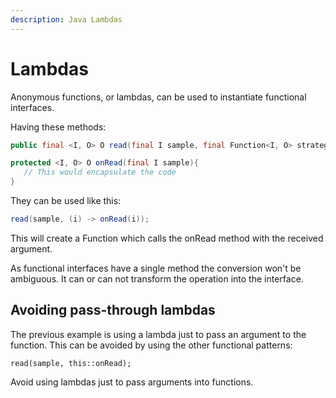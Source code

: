 ```yaml
---
description: Java Lambdas
---
```


# Lambdas

Anonymous functions, or lambdas, can be used to instantiate functional interfaces.

Having these methods:

```java
public final <I, O> O read(final I sample, final Function<I, O> strategy);

protected <I, O> O onRead(final I sample){
   // This would encapsulate the code
}
```

They can be used like this:

```java
read(sample, (i) -> onRead(i));
```

This will create a Function which calls the onRead method with the received argument.

As functional interfaces have a single method the conversion won't be ambiguous. It can or can not transform the operation into the interface.

## Avoiding pass-through lambdas

The previous example is using a lambda just to pass an argument to the function. This can be avoided by using the other functional patterns:

```text
read(sample, this::onRead);
```

Avoid using lambdas just to pass arguments into functions.

